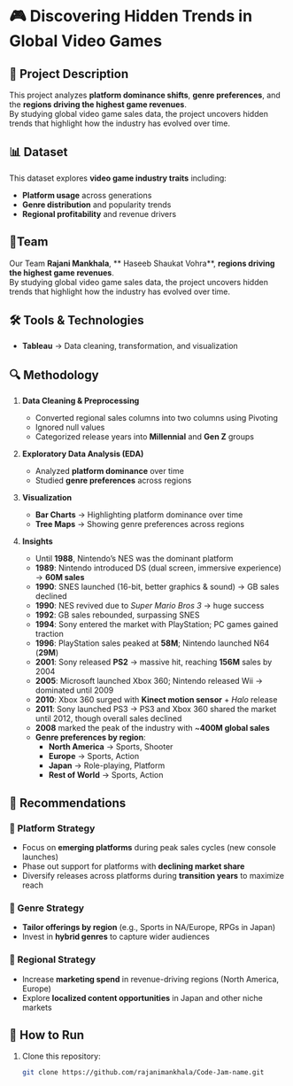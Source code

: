 # 🎮 Discovering Hidden Trends in Global Video Games  

## 📌 Project Description  
This project analyzes **platform dominance shifts**, **genre preferences**, and the **regions driving the highest game revenues**.  
By studying global video game sales data, the project uncovers hidden trends that highlight how the industry has evolved over time.  

## 📊 Dataset  
This dataset explores **video game industry traits** including:  
- **Platform usage** across generations  
- **Genre distribution** and popularity trends  
- **Regional profitability** and revenue drivers  

## 📌Team  
Our Team  **Rajani Mankhala**, ** Haseeb Shaukat Vohra**,  **regions driving the highest game revenues**.  
By studying global video game sales data, the project uncovers hidden trends that highlight how the industry has evolved over time.  


## 🛠️ Tools & Technologies  
- **Tableau** → Data cleaning, transformation, and visualization  

## 🔍 Methodology  
1. **Data Cleaning & Preprocessing**  
   - Converted regional sales columns into two columns using Pivoting  
   - Ignored null values  
   - Categorized release years into **Millennial** and **Gen Z** groups  

2. **Exploratory Data Analysis (EDA)**  
   - Analyzed **platform dominance** over time  
   - Studied **genre preferences** across regions  

3. **Visualization**  
   - **Bar Charts** → Highlighting platform dominance over time  
   - **Tree Maps** → Showing genre preferences across regions  

4. **Insights**  
   - Until **1988**, Nintendo’s NES was the dominant platform  
   - **1989**: Nintendo introduced DS (dual screen, immersive experience) → **60M sales**  
   - **1990**: SNES launched (16-bit, better graphics & sound) → GB sales declined  
   - **1990**: NES revived due to *Super Mario Bros 3* → huge success  
   - **1992**: GB sales rebounded, surpassing SNES  
   - **1994**: Sony entered the market with PlayStation; PC games gained traction  
   - **1996**: PlayStation sales peaked at **58M**; Nintendo launched N64 (**29M**)  
   - **2001**: Sony released **PS2** → massive hit, reaching **156M** sales by 2004  
   - **2005**: Microsoft launched Xbox 360; Nintendo released Wii → dominated until 2009  
   - **2010**: Xbox 360 surged with **Kinect motion sensor** + *Halo* release  
   - **2011**: Sony launched PS3 → PS3 and Xbox 360 shared the market until 2012, though overall sales declined  
   - **2008** marked the peak of the industry with ~**400M global sales**  
   - **Genre preferences by region**:  
     - **North America** → Sports, Shooter  
     - **Europe** → Sports, Action  
     - **Japan** → Role-playing, Platform  
     - **Rest of World** → Sports, Action  

## 📌 Recommendations  

### 🔹 Platform Strategy  
- Focus on **emerging platforms** during peak sales cycles (new console launches)  
- Phase out support for platforms with **declining market share**  
- Diversify releases across platforms during **transition years** to maximize reach  

### 🔹 Genre Strategy  
- **Tailor offerings by region** (e.g., Sports in NA/Europe, RPGs in Japan)  
- Invest in **hybrid genres** to capture wider audiences  

### 🔹 Regional Strategy  
- Increase **marketing spend** in revenue-driving regions (North America, Europe)  
- Explore **localized content opportunities** in Japan and other niche markets  

## 🚀 How to Run  
1. Clone this repository:  
   ```bash
   git clone https://github.com/rajanimankhala/Code-Jam-name.git

